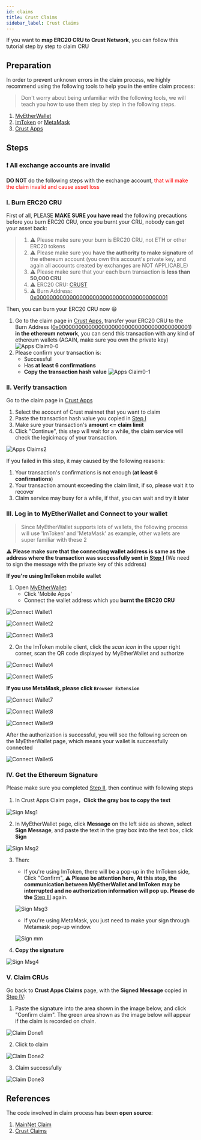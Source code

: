 ```yaml
---
id: claims
title: Crust Claims
sidebar_label: Crust Claims
---
```


If you want to **map ERC20 CRU to Crust Network**, you can follow this tutorial step by step to claim CRU

## Preparation

In order to prevent unknown errors in the claim process, we highly recommend using the following tools to help you in the entire claim process:

> Don't worry about being unfamiliar with the following tools, we will teach you how to use them step by step in the following steps.

1. [MyEtherWallet](https://myetherwallet.com/)
2. [ImToken](https://token.im/) or [MetaMask](https://metamask.io/)
3. [Crust Apps](https://apps.crust.network/)

## Steps

### ❗️ All exchange accounts are invalid

**DO NOT** do the following steps with the exchange account, <font color='red'> that will make the claim invalid and cause asset loss</font>

### I. Burn ERC20 CRU

First of all, PLEASE **MAKE SURE you have read** the following precautions before you burn ERC20 CRU, once you burnt your CRU, nobody can get your asset back:

> 1. ⚠️ Please make sure your burn is ERC20 CRU, not ETH or other ERC20 tokens
> 2. ⚠️ Please make sure you **have the authority to make signature** of the ethereum account (you own this account's private key, and again all accounts created by exchanges are NOT APPLICABLE)
> 3. ⚠️ Please make sure that your each burn transaction is **less than 50,000 CRU**
> 4. ⚠️ ERC20 CRU: [CRUST](https://etherscan.io/token/0x32a7C02e79c4ea1008dD6564b35F131428673c41)
> 5. ⚠️ Burn Address: [0x0000000000000000000000000000000000000001](https://etherscan.io/address/0x0000000000000000000000000000000000000001)

Then, you can burn your ERC20 CRU now 😄

1. Go to the claim page in [Crust Apps](https://apps.crust.network/#/claims), transfer your ERC20 CRU to the Burn Address ([0x0000000000000000000000000000000000000001](https://etherscan.io/address/0x0000000000000000000000000000000000000001)) **in the ethereum network**, you can send this transaction with any kind of ethereum wallets (AGAIN, make sure you own the private key)
![Apps Claim0-0](assets/claims/apps_claims0-0.jpg)
2. Please confirm your transaction is:
   - Successful
   - Has **at least 6 confirmations**
   - **Copy the transaction hash value**
![Apps Claim0-1](assets/claims/apps_claims0-1.jpg)

### II. Verify transaction

Go to the claim page in [Crust Apps](https://apps.crust.network/#/claims)

1. Select the account of Crust mainnet that you want to claim
2. Paste the transaction hash value you copied in [Step I](#i-burn-erc20-cru)
3. Make sure your transaction's **amount <= claim limit**
4. Click "Continue", this step will wait for a while, the claim service will check the legicimacy of your transaction.

![Apps Claims2](assets/claims/apps_claims2.png)

If you failed in this step, it may caused by the following reasons:

1. Your transaction's confirmations is not enough (**at least 6 confirmations**)
2. Your transaction amount exceeding the claim limit, if so, please wait it to recover
3. Claim service may busy for a while, if that, you can wait and try it later

### III. Log in to MyEtherWallet and Connect to your wallet

> Since MyEtherWallet supports lots of wallets, the following process will use 'ImToken' and 'MetaMask' as example, other wallets are super familiar with these 2

**⚠️ Please make sure that the connecting wallet address is same as the address where the transaction was successfully sent in [Step I](#i-send-cru-claim-transaction)** (We need to sign the message with the private key of this address)

**If you're using ImToken mobile wallet**

1. Open [MyEtherWallet](https://www.myetherwallet.com/wallet/access):
    - Click 'Mobile Apps'
    - Connect the wallet address which you **burnt the ERC20 CRU**

![Connect Wallet1](assets/claims/connect_wallet1.jpg)

![Connect Wallet2](assets/claims/connect_wallet2.jpg)

![Connect Wallet3](assets/claims/connect_wallet3.png)

2. On the ImToken mobile client, click the *scan icon* in the upper right corner, scan the QR code displayed by MyEtherWallet and authorize

![Connect Wallet4](https://crust-data.oss-cn-shanghai.aliyuncs.com/wiki/general/main.jpeg)

![Connect Wallet5](https://crust-data.oss-cn-shanghai.aliyuncs.com/wiki/general/allow.jpeg)

**If you use MetaMask, please click `Browser Extension`**

![Connect Wallet7](assets/claims/connect_wallet7.jpg)

![Connect Wallet8](assets/claims/connect_wallet8.jpg)

![Connect Wallet9](assets/claims/connect_wallet9.jpg)

After the authorization is successful, you will see the following screen on the MyEtherWallet page, which means your wallet is successfully connected

![Connect Wallet6](assets/claims/connect_wallet6.jpg)

### IV. Get the Ethereum Signature

Please make sure you completed [Step II](#ii-verify-transaction), then continue with following steps

1. In Crust Apps Claim page，**Click the gray box to copy the text**

![Sign Msg1](assets/claims/sign_msg1.jpg)

2. In MyEtherWallet page, click **Message** on the left side as shown, select **Sign Message**, and paste the text in the gray box into the text box, click **Sign**

![Sign Msg2](assets/claims/sign_msg2.png)

3. Then:
    - If you're using ImToken, there will be a pop-up in the ImToken side, Click "Confirm", **⚠️ Please be attention here, At this step, the communication between MyEtherWallet and ImToken may be interrupted and no authorization information will pop up. Please do the** [Step III](#iii-log-in-to-myetherwallet-and-connect-to-your-wallet) again.

    ![Sign Msg3](assets/claims/sign_msg3.jpg)

    - If you're using MetaMask, you just need to make your sign through Metamask pop-up window.

    ![Sign mm](assets/claims/sign_msgmm.jpg)

4. **Copy the signature**

![Sign Msg4](assets/claims/sign_msg4.jpg)

### V. Claim CRUs

Go back to **Crust Apps Claims** page, with the **Signed Message** copied in [Step IV](#iv-get-the-ethereum-signature):

1. Paste the signature into the area shown in the image below, and click "Confirm claim". The green area shown as the image below will appear if the claim is recorded on chain.

![Claim Done1](assets/claims/claim_done1.jpg)

2. Click to claim

![Claim Done2](assets/claims/claim_done2.jpg)

3. Claim successfully

![Claim Done3](assets/claims/claim_done3.jpg)

## References

The code involved in claim process has been **open source**:

1. [MainNet Claim](https://github.com/decloudf/crust-bridge/tree/main/mainnet-claim)
2. [Crust Claims](https://github.com/crustio/crust/tree/mainnet-staging/cstrml/claims)
